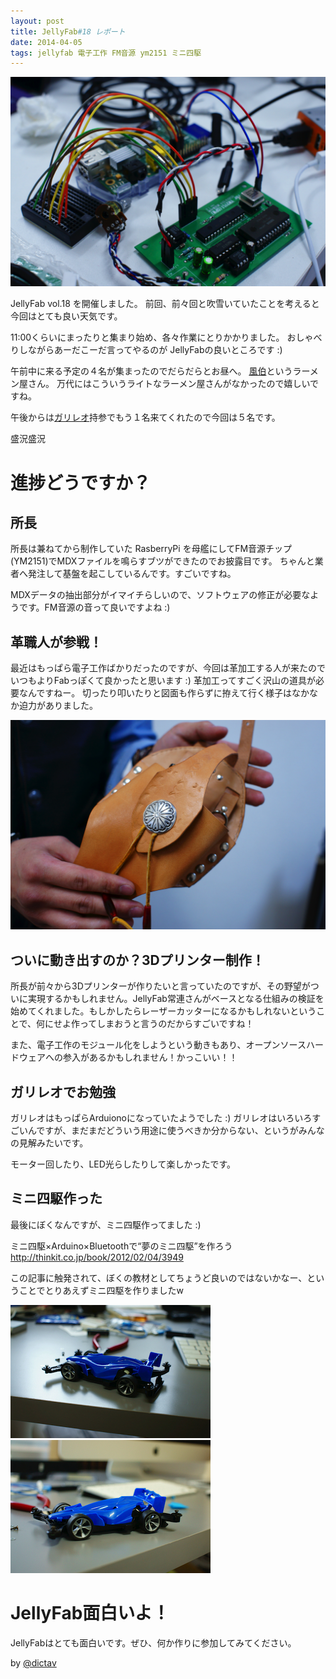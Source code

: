 ```yaml
---
layout: post
title: JellyFab#18 レポート
date: 2014-04-05
tags: jellyfab 電子工作 FM音源 ym2151 ミニ四駆
---
```


![](/img/jellyfab18/DSC1578.jpg)

JellyFab vol.18 を開催しました。
前回、前々回と吹雪いていたことを考えると今回はとても良い天気です。

11:00くらいにまったりと集まり始め、各々作業にとりかかりました。
おしゃべりしながらあーだこーだ言ってやるのが JellyFabの良いところです :)

午前中に来る予定の４名が集まったのでだらだらとお昼へ。
[風伯](http://www.kitakata.co.jp/fuhaku/)というラーメン屋さん。
万代にはこういうライトなラーメン屋さんがなかったので嬉しいですね。

午後からは[ガリレオ](http://www.intel.co.jp/content/www/jp/ja/do-it-yourself/galileo-maker-quark-board.html)持参でもう１名来てくれたので今回は５名です。

盛況盛況


# 進捗どうですか？ 
## 所長
所長は兼ねてから制作していた RasberryPi を母艦にしてFM音源チップ(YM2151)でMDXファイルを鳴らすブツができたのでお披露目です。
ちゃんと業者へ発注して基盤を起こしているんです。すごいですね。

MDXデータの抽出部分がイマイチらしいので、ソフトウェアの修正が必要なようです。FM音源の音って良いですよね :)

## 革職人が参戦！

最近はもっぱら電子工作ばかりだったのですが、今回は革加工する人が来たのでいつもよりFabっぽくて良かったと思います :)
革加工ってすごく沢山の道具が必要なんですねー。
切ったり叩いたりと図面も作らずに拵えて行く様子はなかなか迫力がありました。

![](/img/jellyfab18/DSC1577.jpg)

## ついに動き出すのか？3Dプリンター制作！
所長が前々から3Dプリンターが作りたいと言っていたのですが、その野望がついに実現するかもしれません。JellyFab常連さんがベースとなる仕組みの検証を始めてくれました。もしかしたらレーザーカッターになるかもしれないということで、何にせよ作ってしまおうと言うのだからすごいですね！

また、電子工作のモジュール化をしようという動きもあり、オープンソースハードウェアへの参入があるかもしれません！かっこいい！！


## ガリレオでお勉強
ガリレオはもっぱらArduionoになっていたようでした :)
ガリレオはいろいろすごいんですが、まだまだどういう用途に使うべきか分からない、というがみんなの見解みたいです。

モーター回したり、LED光らしたりして楽しかったです。


## ミニ四駆作った
最後にぼくなんですが、ミニ四駆作ってました :)

ミニ四駆×Arduino×Bluetoothで“夢のミニ四駆”を作ろう
http://thinkit.co.jp/book/2012/02/04/3949

この記事に触発されて、ぼくの教材としてちょうど良いのではないかなー、ということでとりあえずミニ四駆を作りましたw

![](/img/jellyfab18/DSC1574.jpg)
![](/img/jellyfab18/DSC1576.jpg)


# JellyFab面白いよ！
JellyFabはとても面白いです。ぜひ、何か作りに参加してみてください。

by [@dictav](http://twitter.com/dictav)
